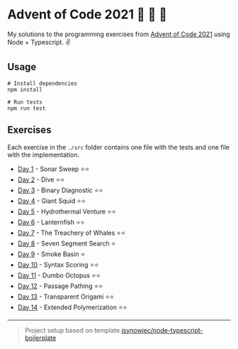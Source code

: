 # Advent of Code 2021 💫 🎅 🎄

My solutions to the programming exercises from [Advent of Code 2021](https://adventofcode.com/2021)
using Node + Typescript. ✌️

## Usage

```
# Install dependencies
npm install

# Run tests
npm run test
```

## Exercises

Each exercise in the `./src` folder contains one file with the tests and one file with the implementation.

* [Day 1](https://adventofcode.com/2021/day/1) - Sonar Sweep ⭐⭐
* [Day 2](https://adventofcode.com/2021/day/2) - Dive ⭐⭐
* [Day 3](https://adventofcode.com/2021/day/3) - Binary Diagnostic ⭐⭐
* [Day 4](https://adventofcode.com/2021/day/4) - Giant Squid ⭐⭐
* [Day 5](https://adventofcode.com/2021/day/5) - Hydrothermal Venture ⭐⭐
* [Day 6](https://adventofcode.com/2021/day/6) - Lanternfish ⭐⭐
* [Day 7](https://adventofcode.com/2021/day/7) - The Treachery of Whales ⭐⭐
* [Day 8](https://adventofcode.com/2021/day/8) - Seven Segment Search ⭐
* [Day 9](https://adventofcode.com/2021/day/9) - Smoke Basin ⭐
* [Day 10](https://adventofcode.com/2021/day/10) - Syntax Scoring ⭐⭐
* [Day 11](https://adventofcode.com/2021/day/11) - Dumbo Octopus ⭐⭐
* [Day 12](https://adventofcode.com/2021/day/12) - Passage Pathing ⭐⭐
* [Day 13](https://adventofcode.com/2021/day/13) - Transparent Origami ⭐⭐
* [Day 14](https://adventofcode.com/2021/day/14) - Extended Polymerization ⭐⭐

---

> Project setup based on template [jsynowiec/node-typescript-boilerplate](https://github.com/jsynowiec/node-typescript-boilerplate) 
